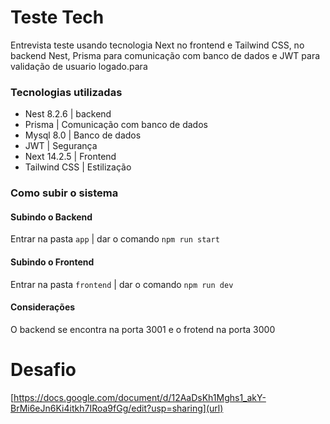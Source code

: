 # Teste Tech
Entrevista teste usando tecnologia Next no frontend e Tailwind CSS, no backend Nest, Prisma para comunicação com banco de dados e JWT para validação de usuario logado.para

### Tecnologias utilizadas
- Nest 8.2.6 | backend
- Prisma | Comunicação com banco de dados
- Mysql 8.0 | Banco de dados
- JWT | Segurança
- Next 14.2.5 | Frontend
- Tailwind CSS | Estilização

### Como subir o sistema
#### Subindo o Backend
Entrar na pasta `app` | dar o comando `npm run start`

#### Subindo o Frontend
Entrar na pasta `frontend` | dar o comando `npm run dev`

#### Considerações
O backend se encontra na porta 3001 e o frotend na porta 3000

# Desafio
[https://docs.google.com/document/d/12AaDsKh1Mghs1_akY-BrMi6eJn6Ki4itkh7IRoa9fGg/edit?usp=sharing](url)
